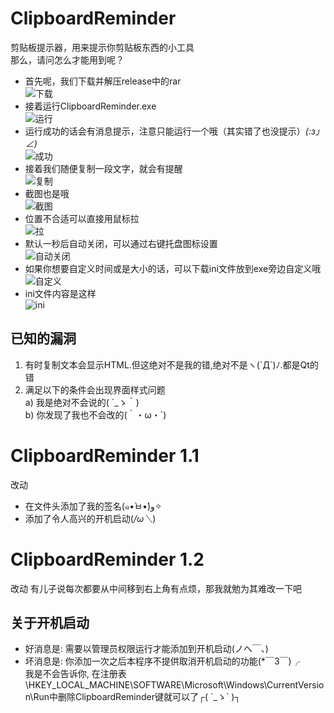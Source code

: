 # ClipboardReminder
剪贴板提示器，用来提示你剪贴板东西的小工具<br>
那么，请问怎么才能用到呢？<br>
* 首先呢，我们下载并解压release中的rar<br>
![下载](https://raw.githubusercontent.com/HowsonLiu/ReadmeImage/master/ClipboardReminder/1.png)<br>
* 接着运行ClipboardReminder.exe<br>
![运行](https://raw.githubusercontent.com/HowsonLiu/ReadmeImage/master/ClipboardReminder/2.png)<br>
* 运行成功的话会有消息提示，注意只能运行一个哦（其实错了也没提示）_(:з」∠)_<br>
![成功](https://raw.githubusercontent.com/HowsonLiu/ReadmeImage/master/ClipboardReminder/3.png)<br>
* 接着我们随便复制一段文字，就会有提醒<br>
![复制](https://raw.githubusercontent.com/HowsonLiu/ReadmeImage/master/ClipboardReminder/4.png)<br>
* 截图也是哦<br>
![截图](https://raw.githubusercontent.com/HowsonLiu/ReadmeImage/master/ClipboardReminder/5.png)<br>
* 位置不合适可以直接用鼠标拉<br>
![拉](https://raw.githubusercontent.com/HowsonLiu/ReadmeImage/master/ClipboardReminder/6.png)<br>
* 默认一秒后自动关闭，可以通过右键托盘图标设置<br>
![自动关闭](https://raw.githubusercontent.com/HowsonLiu/ReadmeImage/master/ClipboardReminder/7.png)<br>
* 如果你想要自定义时间或是大小的话，可以下载ini文件放到exe旁边自定义哦<br>
![自定义](https://raw.githubusercontent.com/HowsonLiu/ReadmeImage/master/ClipboardReminder/8.png)<br>
* ini文件内容是这样<br>
![ini](https://raw.githubusercontent.com/HowsonLiu/ReadmeImage/master/ClipboardReminder/9.png)<br>

## 已知的漏洞
1. 有时复制文本会显示HTML.但这绝对不是我的错,绝对不是ヽ(`Д´)ﾉ.都是Qt的错<br>
2. 满足以下的条件会出现界面样式问题<br>
    a) 我是绝对不会说的( ´_ゝ｀)<br>
    b) 你发现了我也不会改的(｀・ω・´)<br>
# ClipboardReminder 1.1
改动  
* 在文件头添加了我的签名(๑•̀ㅂ•́)و✧
* 添加了令人高兴的开机启动(*/ω＼*)
# ClipboardReminder 1.2
改动
有儿子说每次都要从中间移到右上角有点烦，那我就勉为其难改一下吧
## 关于开机启动
* 好消息是: 需要以管理员权限运行才能添加到开机启动(ノへ￣、)
* 坏消息是: 你添加一次之后本程序不提供取消开机启动的功能(*￣3￣)╭  
我是不会告诉你, 在注册表\HKEY_LOCAL_MACHINE\SOFTWARE\Microsoft\Windows\CurrentVersion\Run中删除ClipboardReminder键就可以了┌( ´_ゝ` )┐
